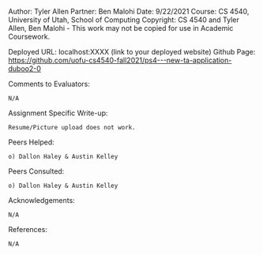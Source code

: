 ﻿Author: Tyler Allen 
Partner: Ben Malohi 
Date: 9/22/2021 
Course: CS 4540, University of Utah, School of Computing 
Copyright: CS 4540 and Tyler Allen, Ben Malohi - This work may not be copied for use in Academic Coursework.

Deployed URL: localhost:XXXX (link to your deployed website) Github Page: https://github.com/uofu-cs4540-fall2021/ps4---new-ta-application-duboo2-0

Comments to Evaluators:

	N/A

Assignment Specific Write-up:

	Resume/Picture upload does not work.

Peers Helped:

	o) Dallon Haley & Austin Kelley

Peers Consulted:

	o) Dallon Haley & Austin Kelley

Acknowledgements:

	N/A

References:

	N/A